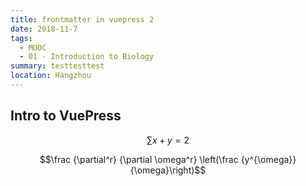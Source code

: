 ```yaml
---
title: frontmatter in vuepress 2
date: 2018-11-7
tags: 
  - MOOC
  - 01 - Introduction to Biology
summary: testtesttest
location: Hangzhou  
---
```


## Intro to VuePress


$$\sum{x+y=2}$$


$$\frac {\partial^r} {\partial \omega^r} \left(\frac {y^{\omega}} {\omega}\right)$$